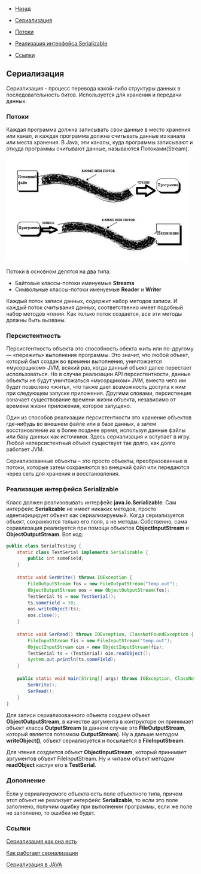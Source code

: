 - [Назад](/./java.md)

- [Сериализация](#Сериализация)
- [Потоки](#Потоки)
- [Реализация интерфейса Serializable](#Реализация-интерфейса-Serializable)
- [Ссылки](#Ссылки)
                  
## Сериализация
Сериализация -  процесс перевода какой-либо структуры данных в последовательность битов. Используется для хранения и передачи данных.

### Потоки

   Каждая программа должна записывать свои данные в место хранения или канал, и каждая программа должна считывать данные из канала или места хранения. В Java, эти каналы, куда программы записывают и откуда программы считывают данные, называются Потоками(Stream).
   
![java01.jpg](/img/java01.jpg)

   Потоки в основном делятся на два типа:
- Байтовые классы-потоки именуемые **Streams**
- Символьные классы-потоки именуемые **Reader** и **Writer**

Каждый поток записи данных, содержит набор методов записи. И каждый поток считывания данных, соответственно имеет подобный набор методов чтения. Как только поток создается, все эти методы должны быть вызваны.

  ### Персистентность

Персистентность объекта это способность обекта жить или по-другому — «пережить» выполнение программы. Это значит, что любой объект, который был создан во времени выполнения, уничтожается «мусорщиком» JVM, всякий раз, когда данный объект далее перестает использоваться. Но в случае реализации API персистентности, данные объекты не будут уничтожаться «мусорщиком» JVM, вместо чего им будет позволено «жить», что также дает возможность доступа к ним при следующем запуске приложения. Другими словами, персистенция означает существование времени жизни объекта, независимо от времени жизни приложения, которое запущено.

   Один из способов реализации персистентности это хранение объектов где-нибудь во внешнем файле или в базе данных, а затем восстановление их в более позднее время, используя данные файлы или базу данных как источники. Здесь сериализация и вступает в игру. Любой неперсистентный объект существует так долго, как долго работает JVM.

   Сериализованные объекты – это просто объекты, преобразованные в потоки, которые затем сохраняются во внешний файл или передаются через сеть для хранения и восстановления.


### Реализация интерфейса Serializable

Класс должен реализовывать интерфейс **java.io.Serializable**. Сам интерфейс **Serializable** не имеет никаких методов, просто идентифицирует объект как сериализируемый. Когда сериализуется объект, сохраняются только его поля, а не методы. Собственно, сама сериализация реализуется при помощи объектов **ObjectInputStream** и **ObjectOutputStream**. Вот код:
```java
public class SerialTesting {
    static class TestSerial implements Serializable {
        public int someField;
    }
 
    static void SerWrite() throws IOException {
        FileOutputStream fos = new FileOutputStream("temp.out");
        ObjectOutputStream oos = new ObjectOutputStream(fos);
        TestSerial ts = new TestSerial();
        ts.someField = 30;
        oos.writeObject(ts);
        oos.close();
    }
 
    static void SerRead() throws IOException, ClassNotFoundException {
        FileInputStream fis = new FileInputStream("temp.out");
        ObjectInputStream oin = new ObjectInputStream(fis);
        TestSerial ts = (TestSerial) oin.readObject();
        System.out.println(ts.someField);
    }
 
    public static void main(String[] args) throws IOException, ClassNotFoundException {
        SerWrite();
        SerRead();
    }
}
```
   Для записи сериализованного объекта создаем объект **ObjectOutputStream**, в качестве аргумента в контрукторе он принимает объект класса **OutputStream** (в данном случае это **FileOutputStream**, который является потомком **OutputStream**). Ну а дальше методом **writeObject()**, объект сериализуется и посылается в **FileInputStream**.

   Для чтения создается объект **ObjectInputStream**, который принимает аргументов объект FileInputStream. Ну и читаем объект методом **readObject** кастуя его в **TestSerial**.

   ### Дополнение

   Если у сериализуемого объекта есть поле объектного типа, причем этот объект не реализует интерфейс **Serializable**, то если это поле заполнено, получим ошибку при выполнении программы, если же поле не заполнено, то ошибки не будет.

### Ссылки

[Сериализация как она есть](http://www.skipy.ru/technics/serialization.html)

[Как работает сериализация](http://info.javarush.ru/translation/2013/09/03/%D0%9A%D0%B0%D0%BA-%D1%80%D0%B0%D0%B1%D0%BE%D1%82%D0%B0%D0%B5%D1%82-%D1%81%D0%B5%D1%80%D0%B8%D0%B0%D0%BB%D0%B8%D0%B7%D0%B0%D1%86%D0%B8%D1%8F-%D0%B2-Java.html)

[Сериализация в JAVA](https://habrahabr.ru/post/60317/)
